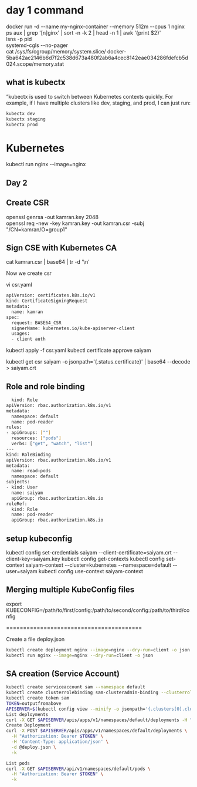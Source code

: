 # day 1 command

docker run -d --name my-nginx-container --memory 512m --cpus 1 nginx  
ps aux | grep '[n]ginx' | sort -n -k 2 | head -n 1 | awk '{print $2}'  
lsns -p pid  
systemd-cgls --no-pager  
cat /sys/fs/cgroup/memory/system.slice/  docker-5ba642ac2146b6d7f2c538d673a480f2ab6a4cec8142eae034286fdefcb5d024.scope/memory.stat  

  ## what is kubectx   

  “kubectx is used to switch between Kubernetes contexts quickly. For example, if I have multiple clusters like dev, staging, and prod, I can just run:

```bash
kubectx dev
kubectx staging
kubectx prod
```

Kubernetes 
=========
kubectl run nginx --image=nginx 

## Day 2

## Create CSR
openssl genrsa -out kamran.key 2048  
openssl req -new -key kamran.key -out kamran.csr -subj "/CN=kamran/O=group1"  

## Sign CSE with Kubernetes CA
cat kamran.csr | base64 | tr -d '\n'

Now we create csr

vi csr.yaml

```bash
apiVersion: certificates.k8s.io/v1
kind: CertificateSigningRequest
metadata:
  name: kamran
spec:
  request: BASE64_CSR
  signerName: kubernetes.io/kube-apiserver-client
  usages:
  - client auth
  ```
  kubectl apply -f csr.yaml kubectl certificate approve saiyam

  kubectl get csr saiyam -o jsonpath='{.status.certificate}' | base64 --decode > saiyam.crt

  ## Role and role binding
```bash
  kind: Role
apiVersion: rbac.authorization.k8s.io/v1
metadata:
  namespace: default
  name: pod-reader
rules:
- apiGroups: [""]
  resources: ["pods"]
  verbs: ["get", "watch", "list"]
---
kind: RoleBinding
apiVersion: rbac.authorization.k8s.io/v1
metadata:
  name: read-pods
  namespace: default
subjects:
- kind: User
  name: saiyam
  apiGroup: rbac.authorization.k8s.io
roleRef:
  kind: Role
  name: pod-reader
  apiGroup: rbac.authorization.k8s.io  
```
## setup kubeconfig
kubectl config set-credentials saiyam --client-certificate=saiyam.crt --client-key=saiyam.key kubectl config get-contexts kubectl config set-context saiyam-context --cluster=kubernetes --namespace=default --user=saiyam kubectl config use-context saiyam-context

## Merging multiple KubeConfig files
export KUBECONFIG=/path/to/first/config:/path/to/second/config:/path/to/third/config

========================================

Create a file deploy.json
```bash
kubectl create deployment nginx --image=nginx --dry-run=client -o json > deploy.json
kubectl run nginx --image=nginx --dry-run=client -o json
```

## SA creation (Service Account)

```bash
kubectl create serviceaccount sam --namespace default
kubectl create clusterrolebinding sam-clusteradmin-binding --clusterrole=cluster-admin --serviceaccount=default:sam
kubectl create token sam
TOKEN=outputfromabove
APISERVER=$(kubectl config view --minify -o jsonpath='{.clusters[0].cluster.server}')
List deployments
curl -X GET $APISERVER/apis/apps/v1/namespaces/default/deployments -H "Authorization: Bearer $TOKEN" -k
Create Deployment
curl -X POST $APISERVER/apis/apps/v1/namespaces/default/deployments \
  -H "Authorization: Bearer $TOKEN" \
  -H 'Content-Type: application/json' \
  -d @deploy.json \
  -k

List pods 
curl -X GET $APISERVER/api/v1/namespaces/default/pods \
  -H "Authorization: Bearer $TOKEN" \
  -k  
  ```



